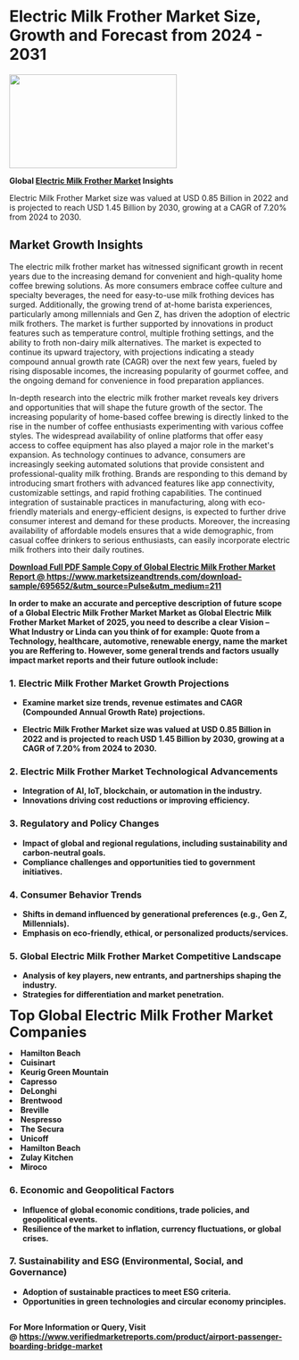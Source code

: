 <H1>Electric Milk Frother Market Size, Growth and Forecast from 2024 - 2031</H1><img class="aligncenter size-medium wp-image-584254" src="https://thirdeyenews.in/wp-content/uploads/2024/09/Global-Market-Research-300x168.jpeg" alt="" width="300" height="168" /><p><strong>Global&nbsp;<a href="https://www.marketsizeandtrends.com/download-sample/695652/&amp;utm_source=Pulse&amp;utm_medium=211">Electric Milk Frother Market</a> Insights</strong></p><p>Electric Milk Frother Market size was valued at USD 0.85 Billion in 2022 and is projected to reach USD 1.45 Billion by 2030, growing at a CAGR of 7.20% from 2024 to 2030.</p><p><h2>Market Growth Insights</h2> <p>The electric milk frother market has witnessed significant growth in recent years due to the increasing demand for convenient and high-quality home coffee brewing solutions. As more consumers embrace coffee culture and specialty beverages, the need for easy-to-use milk frothing devices has surged. Additionally, the growing trend of at-home barista experiences, particularly among millennials and Gen Z, has driven the adoption of electric milk frothers. The market is further supported by innovations in product features such as temperature control, multiple frothing settings, and the ability to froth non-dairy milk alternatives. The market is expected to continue its upward trajectory, with projections indicating a steady compound annual growth rate (CAGR) over the next few years, fueled by rising disposable incomes, the increasing popularity of gourmet coffee, and the ongoing demand for convenience in food preparation appliances.</p> <p><strong><a href="download-sample-link"></a></strong></p> <p>In-depth research into the electric milk frother market reveals key drivers and opportunities that will shape the future growth of the sector. The increasing popularity of home-based coffee brewing is directly linked to the rise in the number of coffee enthusiasts experimenting with various coffee styles. The widespread availability of online platforms that offer easy access to coffee equipment has also played a major role in the market's expansion. As technology continues to advance, consumers are increasingly seeking automated solutions that provide consistent and professional-quality milk frothing. Brands are responding to this demand by introducing smart frothers with advanced features like app connectivity, customizable settings, and rapid frothing capabilities. The continued integration of sustainable practices in manufacturing, along with eco-friendly materials and energy-efficient designs, is expected to further drive consumer interest and demand for these products. Moreover, the increasing availability of affordable models ensures that a wide demographic, from casual coffee drinkers to serious enthusiasts, can easily incorporate electric milk frothers into their daily routines.</p> <p><strong><a href="get-more-link"></p><p><span class=""><strong>Download Full PDF Sample Copy of Global Electric Milk Frother Market Report</strong> @ <a href="https://www.marketsizeandtrends.com/download-sample/695652/&amp;utm_source=Pulse&amp;utm_medium=211" target="_blank">https://www.marketsizeandtrends.com/download-sample/695652/&amp;utm_source=Pulse&amp;utm_medium=211</a></span></p><p>In order to make an accurate and perceptive description of future scope of a Global&nbsp;Electric Milk Frother Market Market as Global&nbsp;Electric Milk Frother Market Market of 2025, you need to describe a clear Vision &ndash; What Industry or Linda can you think of for example: Quote from a Technology, healthcare, automotive, renewable energy, name the market you are Reffering to. However, some general trends and factors usually impact market reports and their future outlook include:</p><h3>1.&nbsp;<strong>Electric Milk Frother Market Growth Projections</strong></h3><ul><li>Examine market size trends, revenue estimates and CAGR (Compounded Annual Growth Rate) projections.</li><li><p>Electric Milk Frother Market size was valued at USD 0.85 Billion in 2022 and is projected to reach USD 1.45 Billion by 2030, growing at a CAGR of 7.20% from 2024 to 2030.</p></li></ul><h3>2.&nbsp;<strong>Electric Milk Frother Market Technological Advancements</strong></h3><ul><li>Integration of AI, IoT, blockchain, or automation in the industry.</li><li>Innovations driving cost reductions or improving efficiency.</li></ul><h3>3.&nbsp;<strong>Regulatory and Policy Changes</strong></h3><ul><li>Impact of global and regional regulations, including sustainability and carbon-neutral goals.</li><li>Compliance challenges and opportunities tied to government initiatives.</li></ul><h3>4.&nbsp;<strong>Consumer Behavior Trends</strong></h3><ul><li>Shifts in demand influenced by generational preferences (e.g., Gen Z, Millennials).</li><li>Emphasis on eco-friendly, ethical, or personalized products/services.</li></ul><h3>5.&nbsp;<strong>Global Electric Milk Frother Market Competitive Landscape</strong></h3><ul><li>Analysis of key players, new entrants, and partnerships shaping the industry.</li><li>Strategies for differentiation and market penetration.</li></ul><p data-pm-slice="1 1 []"><span style="color: inherit; font-family: inherit; font-size: 25px;">Top Global Electric Milk Frother Market Companies</span></p><div class="" data-test-id=""><p><li>Hamilton Beach</li><li> Cuisinart</li><li> Keurig Green Mountain</li><li> Capresso</li><li> DeLonghi</li><li> Brentwood</li><li> Breville</li><li> Nespresso</li><li> The Secura</li><li> Unicoff</li><li> Hamilton Beach</li><li> Zulay Kitchen</li><li> Miroco</li></p></div><h3>6.&nbsp;<strong>Economic and Geopolitical Factors</strong></h3><ul><li>Influence of global economic conditions, trade policies, and geopolitical events.</li><li>Resilience of the market to inflation, currency fluctuations, or global crises.</li></ul><h3>7.&nbsp;<strong>Sustainability and ESG (Environmental, Social, and Governance)</strong></h3><ul><li>Adoption of sustainable practices to meet ESG criteria.</li><li>Opportunities in green technologies and circular economy principles.</li></ul><h2><strong style="font-size: 14px;">For More Information or Query, Visit @&nbsp;</strong><a style="background-color: #ffffff; font-size: 14px;" href="https://www.marketsizeandtrends.com/report/electric-milk-frother-market/" target="_blank">https://www.verifiedmarketreports.com/product/airport-passenger-boarding-bridge-market</a></h2>
